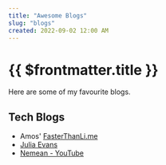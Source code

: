 ```yaml
---
title: "Awesome Blogs"
slug: "blogs"
created: 2022-09-02 12:00 AM
---
```


# {{ $frontmatter.title }}

Here are some of my favourite blogs.

<!--
TODO: Maybe later?
For each one, I've linked to specific blog post that I particularly liked.
-->

## Tech Blogs

* Amos' [FasterThanLi.me](https://fasterthanli.me)
* [Julia Evans](https://jvns.ca)
* [Nemean - YouTube](https://youtube.com/@Nemean)
